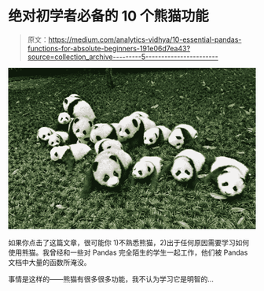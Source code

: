 # 绝对初学者必备的 10 个熊猫功能

> 原文：<https://medium.com/analytics-vidhya/10-essential-pandas-functions-for-absolute-beginners-191e06d7ea43?source=collection_archive---------5----------------------->

![](img/d65dc46733315ebe3fa0989363abad8c.png)

如果你点击了这篇文章，很可能你 1)不熟悉熊猫，2)出于任何原因需要学习如何使用熊猫。我曾经和一些对 Pandas 完全陌生的学生一起工作，他们被 Pandas 文档中大量的函数所淹没。

事情是这样的——熊猫有很多很多功能，我不认为学习它是明智的…